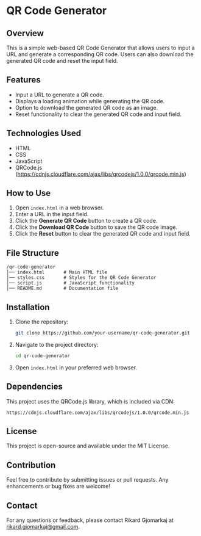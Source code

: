 # QR Code Generator

## Overview
This is a simple web-based QR Code Generator that allows users to input a URL and generate a corresponding QR code. Users can also download the generated QR code and reset the input field.

## Features
- Input a URL to generate a QR code.
- Displays a loading animation while generating the QR code.
- Option to download the generated QR code as an image.
- Reset functionality to clear the generated QR code and input field.

## Technologies Used
- HTML
- CSS
- JavaScript
- QRCode.js (https://cdnjs.cloudflare.com/ajax/libs/qrcodejs/1.0.0/qrcode.min.js)

## How to Use
1. Open `index.html` in a web browser.
2. Enter a URL in the input field.
3. Click the **Generate QR Code** button to create a QR code.
4. Click the **Download QR Code** button to save the QR code image.
5. Click the **Reset** button to clear the generated QR code and input field.

## File Structure
```
/qr-code-generator
│── index.html       # Main HTML file
│── styles.css       # Styles for the QR Code Generator
│── script.js        # JavaScript functionality
│── README.md        # Documentation file
```

## Installation
1. Clone the repository:
   ```sh
   git clone https://github.com/your-username/qr-code-generator.git
   ```
2. Navigate to the project directory:
   ```sh
   cd qr-code-generator
   ```
3. Open `index.html` in your preferred web browser.

## Dependencies
This project uses the QRCode.js library, which is included via CDN:
```
https://cdnjs.cloudflare.com/ajax/libs/qrcodejs/1.0.0/qrcode.min.js
```

## License
This project is open-source and available under the MIT License.

## Contribution
Feel free to contribute by submitting issues or pull requests. Any enhancements or bug fixes are welcome!

## Contact
For any questions or feedback, please contact Rikard Gjomarkaj at rikard.gjomarkaj@gmail.com.

